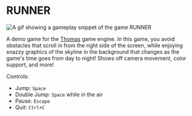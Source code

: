 # RUNNER
![A gif showing a gameplay snippet of the game RUNNER](https://raw.github.com/mrCamelCode/assets/main/runner.gif)

A demo game for the [Thomas](https://github.com/mrCamelCode/thomas) game engine. In this game, you avoid obstacles that scroll in from the right side of the screen, while enjoying snazzy graphics of the skyline in the background that changes as the game's time goes from day to night! Shows off camera movement, color support, and more!

Controls:
- Jump: `Space`
- Double Jump: `Space` while in the air
- Pause: `Escape`
- Quit: `Ctrl+C`
